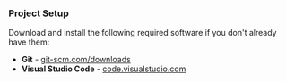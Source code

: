 ### Project Setup

Download and install the following required software if you don't already have them:
  - **Git** - [git-scm.com/downloads](https://git-scm.com/downloads)
  - **Visual Studio Code** - [code.visualstudio.com](https://code.visualstudio.com)
